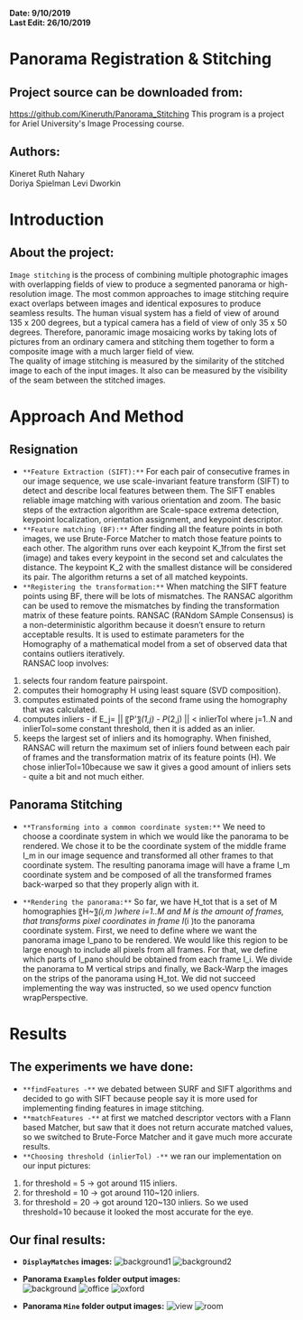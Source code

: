 **Date: 9/10/2019**  
**Last Edit: 26/10/2019**

Panorama Registration & Stitching
===

Project source can be downloaded from:
--- 
https://github.com/Kineruth/Panorama_Stitching 
This program is a project for Ariel University's Image Processing course. 

Authors:
--
Kineret Ruth Nahary   
Doriya Spielman 
Levi Dworkin 

**Introduction**
==

About the project:
--
`Image stitching` is the process of combining multiple photographic images with overlapping fields of view to produce a segmented panorama or high-resolution image. The most common approaches to image stitching require exact overlaps between images and identical exposures to produce seamless results. 
The human visual system has a field of view of around 135 x 200 degrees, but a typical camera has a field of view of only 35 x  50 degrees. Therefore,  panoramic image mosaicing works by taking lots of pictures from an ordinary camera and stitching them together to form a composite image with a much larger field of view.  
The quality of image stitching is measured by the similarity of the stitched image to each of the input images. It also can be measured by the visibility of the seam between the stitched images. 

**Approach And Method**
==

Resignation
--
* `**Feature Extraction (SIFT):**`
  For each pair of consecutive frames in our image sequence, we use scale-invariant feature transform (SIFT) to detect and describe   local features between them. The SIFT enables reliable image matching with various orientation and zoom. The basic steps of the         extraction algorithm are Scale-space extrema detection, keypoint localization, orientation assignment, and keypoint descriptor. 
* `**Feature matching (BF):**`
  	After finding all the feature points in both images, we use Brute-Force Matcher to match those feature points to each other. 
The algorithm runs over each keypoint K_1from the first set (image) and takes every keypoint in the second set and calculates the      distance. The keypoint K_2 with the smallest distance will be considered its pair. The algorithm returns a set of all matched keypoints. 
* `**Registering the transformation:**`
When matching the SIFT feature points using BF, there will be lots of mismatches. The RANSAC algorithm can be used to remove the mismatches by finding the transformation matrix of these feature points. 
RANSAC (RANdom  SAmple  Consensus)  is a  non-deterministic algorithm because it doesn’t ensure to return acceptable results. It is used to estimate parameters for the Homography of a mathematical model from a set of observed data that contains outliers iteratively.  
RANSAC  loop involves:
1. selects four random feature pairspoint. 
2. computes their homography H using least square (SVD composition). 
3. computes estimated points of the second frame using the homography that was calculated. 
4. computes inliers - if  E_j= || 〖P'〗_(1,j)  - P_(2,j) || < inlierTol  where j=1..N and  inlierTol=some constant threshold, then it is added as an inlier. 
5. keeps the largest set of inliers and its homography. 
When finished, RANSAC  will return the maximum set of inliers found between each pair of frames and the transformation matrix of its feature points (H). 
We chose inlierTol=10because we saw it gives a good amount of inliers sets - quite a bit and not much either. 

Panorama Stitching
--
* `**Transforming into a common coordinate system:**`
We need to choose a coordinate system in which we would like the panorama to be rendered. We chose it to be the coordinate system of the middle frame I_m in our image sequence and transformed all other frames to that coordinate system. 
The resulting panorama image will have a frame I_m coordinate system and be composed of all the transformed frames back-warped so that they properly align with it. 

* `**Rendering the panorama:**`
So far, we have H_tot  that is a set of M homographies 〖H~〗_(i,m )where i=1..M and M is the amount of frames, that transforms pixel coordinates in frame I_(i )to the panorama coordinate system. 
First, we need to define where we want the panorama image I_pano to be rendered. We would like this region to be large enough to include all pixels from all frames. For that, we define which parts of I_pano should be obtained from each frame I_i. 
We divide the panorama to M vertical strips and finally, we Back-Warp the images on the strips of the panorama using H_tot. 
We did not succeed implementing the way was instructed, so we used opencv function wrapPerspective. 

Results
==

The experiments we have done:
--
* `**findFeatures -**` we debated between SURF and SIFT algorithms and decided to go with SIFT because people say it is more used for implementing finding features in image stitching. 
* `**matchFeatures -**` at first we matched descriptor vectors with a Flann based Matcher, but saw that it does not return accurate matched values, so we switched to Brute-Force Matcher and it gave much more accurate results. 
* `**Choosing threshold (inlierTol) -**` we ran our implementation on our input pictures:
1. for threshold = 5 →  got around 115 inliers. 
2. for threshold = 10 →  got around 110~120 inliers. 
3. for threshold = 20 →  got around 120~130 inliers. 
So we used  threshold=10 because it looked the most accurate for the eye. 

Our final results:
--
*	**`DisplayMatches` images:**
![background1](https://github.com/Kineruth/Panorama_Stitching/tree/master/data/Readme%20Images/img1_backyard1.png) 
![background2](https://github.com/Kineruth/Panorama_Stitching/tree/master/data/Readme%20Images/img2_backyard2.png) 

*	**Panorama `Examples` folder output images:**	
![background](https://github.com/Kineruth/Panorama_Stitching/tree/master/data/Readme%20Images/img3_backyard.png) 
![office](https://github.com/Kineruth/Panorama_Stitching/tree/master/data/Readme%20Images/img4_office.png) 
![oxford](https://github.com/Kineruth/Panorama_Stitching/tree/master/data/Readme%20Images/img5_oxford.png) 

* **Panorama `Mine` folder output images:**
![view](https://github.com/Kineruth/Panorama_Stitching/tree/master/data/Readme%20Images/img6_m.png) 
![room](https://github.com/Kineruth/Panorama_Stitching/tree/master/data/Readme%20Images/img7_room.png) 
